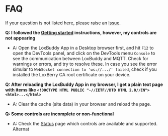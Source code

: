 # FAQ

If your question is not listed here, please raise an [Issue].

**Q: I followed the [Getting started](./Getting-started) instructions, however, my controls are not appearing**

 * A: Open the LoxBuddy App in a Desktop browser first, and hit `F12` to open the DevTools panel, and click on the DevTools menu `Console` to see the communication between LoxBuddy and MQTT. Check for warnings or errors, and try to resolve these. In case you see the error simular to `WebSocket connection to 'ws://.../' failed`, check if you installed the LoxBerry CA root certificate on your device.

**Q: After reloading the LoxBuddy App in my browser, I get a plain text page with items like `<!DOCTYPE HTML PUBLIC "-//IETF//DTD HTML 2.0//EN"><html>...</html>`**

 * A: Clear the cache (site data) in your browser and reload the page.

**Q: Some controls are incomplete or non-functional**

 * A: Check the [Status](https://github.com/nufke/LoxBerry-Plugin-LoxBuddy/wiki/Status) page which controls are available and supported. Alternat

[GettingStarted]: https://github.com/nufke/LoxBerry-Plugin-LoxBuddy/wiki/Getting-started
[Issue]: https://github.com/nufke/LoxBerry-Plugin-LoxBuddy/issues.
